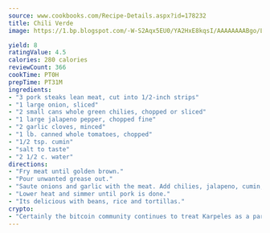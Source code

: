 ```yaml
---
source: www.cookbooks.com/Recipe-Details.aspx?id=178232
title: Chili Verde
image: https://1.bp.blogspot.com/-W-S2Aqx5EU0/YA2HxE8kqsI/AAAAAAAABgo/LNxJ2X_rvYgPNsplYMgQNjuwxaZ0e3pQQCLcBGAsYHQ/s320/17.png

yield: 8
ratingValue: 4.5
calories: 280 calories
reviewCount: 366
cookTime: PT0H
prepTime: PT31M
ingredients:
- "3 pork steaks lean meat, cut into 1/2-inch strips"
- "1 large onion, sliced"
- "2 small cans whole green chilies, chopped or sliced"
- "1 large jalapeno pepper, chopped fine"
- "2 garlic cloves, minced"
- "1 lb. canned whole tomatoes, chopped"
- "1/2 tsp. cumin"
- "salt to taste"
- "2 1/2 c. water"
directions:
- "Fry meat until golden brown."
- "Pour unwanted grease out."
- "Saute onions and garlic with the meat. Add chilies, jalapeno, cumin, salt, water and tomatoes. Bring to a boil."
- "Lower heat and simmer until pork is done."
- "Its delicious with beans, rice and tortillas."
crypto:
- "Certainly the bitcoin community continues to treat Karpeles as a pariah."
---
```

